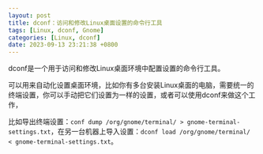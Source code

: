 ```yaml
---
layout: post
title: dconf：访问和修改Linux桌面设置的命令行工具
tags: [Linux, dconf, Gnome]
categories: [Linux, dconf]
date: 2023-09-13 23:21:38 +0800
---
```

dconf是一个用于访问和修改Linux桌面环境中配置设置的命令行工具。

可以用来自动化设置桌面环境，比如你有多台安装Linux桌面的电脑，需要统一的终端设置，你可以手动把它们设置为一样的设置，或者可以使用dconf来做这个工作，

比如导出终端设置：`conf dump /org/gnome/terminal/ > gnome-terminal-settings.txt`，在另一台机器上导入设置：`dconf load /org/gnome/terminal/ < gnome-terminal-settings.txt`。

